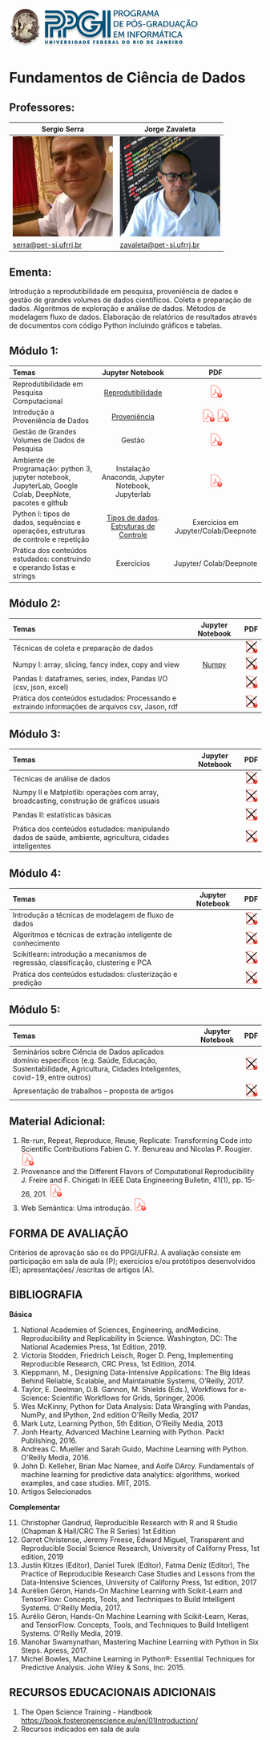 ![PPGI_UFRJ](imagens/ppgi-ufrj.png)
# Fundamentos de Ciência de Dados

## Professores:

Sergio Serra                  | Jorge Zavaleta
------------------------------|--------------------------------|
 ![serra](imagens/serra.png) | ![Zavaleta](imagens/zavaleta.png)
[serra@pet-si.ufrrj.br](mailto:serra@pet-si.ufrrj.br) | [zavaleta@pet-si.ufrrj.br](zavaleta@pet-si.ufrrj.br)

## Ementa:
Introdução a reprodutibilidade em pesquisa, proveniência de dados e gestão de grandes volumes de dados científicos. Coleta e preparação de dados. Algoritmos de exploração e análise de dados. Métodos de modelagem fluxo de dados. Elaboração de relatórios de resultados através de documentos com código Python incluindo gráficos e tabelas.


## Módulo 1:

| Temas                        |        Jupyter Notebook     |  PDF          |
|:-----------------------------|:---------------------------:|:-------------:|
|Reprodutibilidade em Pesquisa Computacional |  [Reprodutibilidade](FCD_M1_3_Reprodutibilidade.ipynb) |  [<img src="imagens/pdf1.png" alt="pdf" width="25"/>](pdf/TESI_Modulo_1_P1.pdf) |
|Introdução a Proveniência de Dados | [Proveniência](FCD_M1_4_Provenance.ipynb) |[<img src="imagens/pdf1.png" alt="pdf" width="25"/>](pdf/TESI_Modulo_1_P2.pdf)  [<img src="imagens/pdf1.png" alt="pdf" width="25"/>](pdf/TESI_Modulo_1_P3.pdf) |
|Gestão de Grandes Volumes de Dados de Pesquisa| Gestão | <img src="imagens/pdf1.png" alt="pdf" width="25"/>|
|Ambiente de Programação: python 3, jupyter notebook, JupyterLab, Google Colab, DeepNote, pacotes e github | Instalação Anaconda, Jupyter Notebook, Jupyterlab | [<img src="imagens/pdf1.png" alt="pdf" width="25"/>](pdf/Ambientes_de_programacao.pdf) |
|Python I: tipos de dados, sequências e operações, estruturas de controle e repetição | [Tipos de dados](FCD_M1_1_Tipos_de_dados.ipynb). [Estruturas de Controle](FCD_M1_2_Estruturas_de_controle.ipynb) | Exercícios em Jupyter/Colab/Deepnote|
| Prática dos conteúdos estudados: construindo e operando listas e strings | Exercícios | Jupyter/ Colab/Deepnote|


## Módulo 2:

| Temas                                 |      Jupyter Notebook               |  PDF         |
|:--------------------------------------|:-----------------------------------:|:------------:|
| Técnicas de coleta e preparação de dados |  []() | [<img src="imagens/pdf2.png" alt="pdf" width="25"/>]() |
| Numpy I: array, slicing, fancy index, copy and view | [Numpy](FCD_M2_1_Numpy.ipynb)    | [<img src="imagens/pdf2.png" alt="pdf" width="25"/>]() |
| Pandas I: dataframes, series, index, Pandas I/O (csv, json, excel) | []()|   [<img src="imagens/pdf2.png" alt="pdf" width="25"/>]() |
| Prática dos conteúdos estudados: Processando e extraindo informações de arquivos csv, Jason, rdf| []()|[<img src="imagens/pdf2.png" alt="pdf" width="25"/>]()|


## Módulo 3:

| Temas                                 |      Jupyter Notebook               |  PDF         |
|:--------------------------------------|:-----------------------------------:|:------------:|
| Técnicas de análise de dados|  []()| [<img src="imagens/pdf2.png" alt="pdf" width="25"/>]() |
| Numpy II e Matplotlib: operações com array, broadcasting, construção de gráficos usuais |  []()| [<img src="imagens/pdf2.png" alt="pdf" width="25"/>]() |
| Pandas II: estatísticas básicas |  []()| [<img src="imagens/pdf2.png" alt="pdf" width="25"/>]() |
| Prática dos conteúdos estudados: manipulando dados de saúde, ambiente, agricultura, cidades inteligentes |  []()| [<img src="imagens/pdf2.png" alt="pdf" width="25"/>]() |


## Módulo 4:

|      Temas                            |      Jupyter Notebook               |  PDF         |
|:--------------------------------------|:-----------------------------------:|:------------:|
| Introdução a técnicas de modelagem de fluxo de dados |   []()| [<img src="imagens/pdf2.png" alt="pdf" width="25"/>]() |
| Algoritmos e técnicas de extração inteligente de conhecimento |   []()| [<img src="imagens/pdf2.png" alt="pdf" width="25"/>]() |
| Scikitlearn:  introdução a mecanismos de regressão, classificação, clustering e PCA |   []()| [<img src="imagens/pdf2.png" alt="pdf" width="25"/>]() |
| Prática dos conteúdos estudados: clusterização e predição |   []()| [<img src="imagens/pdf2.png" alt="pdf" width="25"/>]() |

## Módulo 5:

| Temas                                 |      Jupyter Notebook               |  PDF         |
|:--------------------------------------|:-----------------------------------:|:------------:|
| Seminários sobre Ciência de Dados aplicados domínio específicos (e.g. Saúde, Educação, Sustentabilidade, Agricultura, Cidades Inteligentes, covid-19, entre outros) |   []()| [<img src="imagens/pdf2.png" alt="pdf" width="25"/>]() |
| Apresentação de trabalhos – proposta de artigos|   []()| [<img src="imagens/pdf2.png" alt="pdf" width="25"/>]() |

## Material Adicional:
1. Re-run, Repeat, Reproduce, Reuse, Replicate: Transforming Code into Scientific Contributions Fabien C. Y. Benureau and Nicolas P. Rougier. [<img src="imagens/pdf1.png" alt="pdf" width="25"/>](https://www.frontiersin.org/articles/10.3389/fninf.2017.00069/full)
2. Provenance and the Different Flavors of Computational Reproducibility J. Freire and F. Chirigati In IEEE Data Engineering Bulletin, 41(1), pp. 15-26, 201. [<img src="imagens/pdf1.png" alt="pdf" width="25"/>](http://sites.computer.org/debull/A18mar/p15.pdf)
3. Web Semãntica: Uma introdução. [<img src="imagens/pdf1.png" alt="pdf" width="25"/>](pdf/TESI_Adiciona_Web_semantica.pdf)

## FORMA DE AVALIAÇÃO

Critérios de aprovação são os do PPGI/UFRJ. A avaliação consiste em participação em sala de aula (P); exercícios e/ou protótipos desenvolvidos (E); apresentações/ /escritas de artigos (A).



## BIBLIOGRAFIA
**Básica**
1. National Academies of Sciences, Engineering, andMedicine. Reproducibility and Replicability in Science. Washington, DC: The National Academies Press, 1st Edition, 2019.
2. Victoria Stodden, Friedrich Leisch, Roger D. Peng, Implementing Reproducible Research, CRC Press, 1st Edition, 2014.
3. Kleppmann, M., Designing Data-Intensive Applications: The Big Ideas Behind Reliable, Scalable, and Maintainable Systems, O’Reilly, 2017.
4. Taylor, E. Deelman, D.B. Gannon, M. Shields (Eds.), Workflows for e-Science: Scientific Workflows for Grids, Springer, 2006.
5. Wes McKinny, Python for Data Analysis: Data Wrangling with Pandas, NumPy, and IPython, 2nd edition O'Reilly Media, 2017
6. Mark Lutz, Learning Python, 5th Edition, O'Reilly Media, 2013
7. Jonh Hearty, Advanced Machine Learning with Python. Packt Publishing, 2016.
8. Andreas C. Mueller and Sarah Guido, Machine Learning with Python. O'Reilly Media, 2016.
9. John D. Kelleher, Brian Mac Namee, and Aoife DArcy. Fundamentals of machine learning for predictive data analytics: algorithms, worked examples, and case studies. MIT, 2015.
10. Artigos Selecionados


**Complementar**

11. Christopher Gandrud, Reproducible Research with R and R Studio (Chapman & Hall/CRC The R Series) 1st Edition
12. Garret Christense, Jeremy Freese, Edward Miguel, Transparent and Reproducible Social Science Research, University of Californy Press, 1st edition, 2019
13. Justin Kitzes (Editor), Daniel Turek (Editor), Fatma Deniz (Editor), The Practice of Reproducible Research Case Studies and Lessons from the Data-Intensive Sciences, University of Californy Press, 1st edition, 2017
14. Aurélien Géron, Hands-On Machine Learning with Scikit-Learn and TensorFlow: Concepts, Tools, and Techniques to Build Intelligent Systems. O'Reilly Media, 2017.
15. Aurélio Géron, Hands-On Machine Learning with Scikit-Learn, Keras, and TensorFlow. Concepts, Tools, and Techniques to Build Intelligent Systems. O'Reilly Media, 2019.
16. Manohar Swamynathan, Mastering Machine Learning with Python in Six Steps. Apress, 2017.
17. Michel Bowles, Machine Learning in Python®: Essential Techniques for Predictive Analysis. John Wiley & Sons, Inc. 2015.

## RECURSOS EDUCACIONAIS ADICIONAIS

1. The Open Science Training - Handbook https://book.fosteropenscience.eu/en/01Introduction/
2. Recursos indicados em sala de aula
